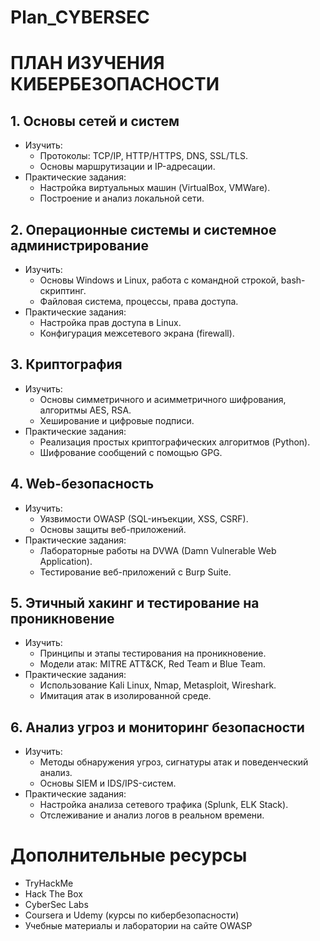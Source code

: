 # Plan_CYBERSEC
# ПЛАН ИЗУЧЕНИЯ КИБЕРБЕЗОПАСНОСТИ

## 1. Основы сетей и систем
- Изучить:
  - Протоколы: TCP/IP, HTTP/HTTPS, DNS, SSL/TLS.
  - Основы маршрутизации и IP-адресации.
- Практические задания:
  - Настройка виртуальных машин (VirtualBox, VMWare).
  - Построение и анализ локальной сети.

## 2. Операционные системы и системное администрирование
- Изучить:
  - Основы Windows и Linux, работа с командной строкой, bash-скриптинг.
  - Файловая система, процессы, права доступа.
- Практические задания:
  - Настройка прав доступа в Linux.
  - Конфигурация межсетевого экрана (firewall).

## 3. Криптография
- Изучить:
  - Основы симметричного и асимметричного шифрования, алгоритмы AES, RSA.
  - Хеширование и цифровые подписи.
- Практические задания:
  - Реализация простых криптографических алгоритмов (Python).
  - Шифрование сообщений с помощью GPG.

## 4. Web-безопасность
- Изучить:
  - Уязвимости OWASP (SQL-инъекции, XSS, CSRF).
  - Основы защиты веб-приложений.
- Практические задания:
  - Лабораторные работы на DVWA (Damn Vulnerable Web Application).
  - Тестирование веб-приложений с Burp Suite.

## 5. Этичный хакинг и тестирование на проникновение
- Изучить:
  - Принципы и этапы тестирования на проникновение.
  - Модели атак: MITRE ATT&CK, Red Team и Blue Team.
- Практические задания:
  - Использование Kali Linux, Nmap, Metasploit, Wireshark.
  - Имитация атак в изолированной среде.

## 6. Анализ угроз и мониторинг безопасности
- Изучить:
  - Методы обнаружения угроз, сигнатуры атак и поведенческий анализ.
  - Основы SIEM и IDS/IPS-систем.
- Практические задания:
  - Настройка анализа сетевого трафика (Splunk, ELK Stack).
  - Отслеживание и анализ логов в реальном времени.

# Дополнительные ресурсы
- TryHackMe
- Hack The Box
- CyberSec Labs
- Coursera и Udemy (курсы по кибербезопасности)
- Учебные материалы и лаборатории на сайте OWASP

